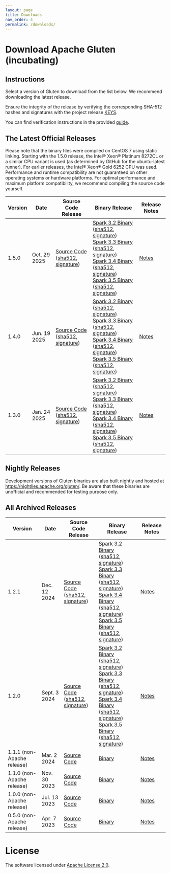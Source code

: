 ```yaml
---
layout: page
title: Downloads
nav_order: 4
permalink: /downloads/
---
```


# Download Apache Gluten (incubating)

## Instructions

Select a version of Gluten to download from the list below. We recommend downloading the latest release.

Ensure the integrity of the release by verifying the corresponding SHA-512 hashes and signatures with the project release [KEYS](https://downloads.apache.org/incubator/gluten/KEYS).

You can find verification instructions in the provided [guide](https://www.apache.org/dyn/closer.cgi#verify).

## The Latest Official Releases

Please note that the binary files were compiled on CentOS 7 using static linking. Starting with the 1.5.0 release, the Intel® Xeon® Platinum 8272CL or
a similar CPU variant is used (as determined by GitHub for the ubuntu-latest runner). For earlier releases, the Intel® Xeon® Gold 6252 CPU was used.
Performance and runtime compatibility are not guaranteed on other operating systems or hardware platforms. For optimal performance and maximum platform
compatibility, we recommend compiling the source code yourself.

| Version | Date         | Source Code Release                                                                                                                                                                                                                                                                                                                                                                          | Binary Release                                                                                                                                                                                                                                                                                                                                                                                                                                                                                                                                                                                                                                                                                                                                                                                                                                                                                                                                                                                                                                                                                                                                                                                                                                                                                                                                                                                                                                                                                                                                                                                                                                                                                                                          | Release Notes                                                           |
|---------|--------------|----------------------------------------------------------------------------------------------------------------------------------------------------------------------------------------------------------------------------------------------------------------------------------------------------------------------------------------------------------------------------------------------|-----------------------------------------------------------------------------------------------------------------------------------------------------------------------------------------------------------------------------------------------------------------------------------------------------------------------------------------------------------------------------------------------------------------------------------------------------------------------------------------------------------------------------------------------------------------------------------------------------------------------------------------------------------------------------------------------------------------------------------------------------------------------------------------------------------------------------------------------------------------------------------------------------------------------------------------------------------------------------------------------------------------------------------------------------------------------------------------------------------------------------------------------------------------------------------------------------------------------------------------------------------------------------------------------------------------------------------------------------------------------------------------------------------------------------------------------------------------------------------------------------------------------------------------------------------------------------------------------------------------------------------------------------------------------------------------------------------------------------------------|-------------------------------------------------------------------------|
| 1.5.0   | Oct. 29 2025 | [Source Code](https://www.apache.org/dyn/closer.lua/incubator/gluten/1.5.0-incubating/apache-gluten-1.5.0-incubating-src.tar.gz) <br> ([sha512](https://downloads.apache.org/incubator/gluten/1.5.0-incubating/apache-gluten-1.5.0-incubating-src.tar.gz.sha512), [signature](https://downloads.apache.org/incubator/gluten/1.5.0-incubating/apache-gluten-1.5.0-incubating-src.tar.gz.asc)) | [Spark 3.2 Binary](https://www.apache.org/dyn/closer.lua/incubator/gluten/1.5.0-incubating/apache-gluten-1.5.0-incubating-bin-spark-3.2.tar.gz) ([sha512](https://downloads.apache.org/incubator/gluten/1.5.0-incubating/apache-gluten-1.5.0-incubating-bin-spark-3.2.tar.gz.sha512), [signature](https://downloads.apache.org/incubator/gluten/1.5.0-incubating/apache-gluten-1.5.0-incubating-bin-spark-3.2.tar.gz.asc)) <br /> [Spark 3.3 Binary](https://www.apache.org/dyn/closer.lua/incubator/gluten/1.5.0-incubating/apache-gluten-1.5.0-incubating-bin-spark-3.3.tar.gz) ([sha512](https://downloads.apache.org/incubator/gluten/1.5.0-incubating/apache-gluten-1.5.0-incubating-bin-spark-3.3.tar.gz.sha512), [signature](https://downloads.apache.org/incubator/gluten/1.5.0-incubating/apache-gluten-1.5.0-incubating-bin-spark-3.3.tar.gz.asc)) <br /> [Spark 3.4 Binary](https://www.apache.org/dyn/closer.lua/incubator/gluten/1.5.0-incubating/apache-gluten-1.5.0-incubating-bin-spark-3.4.tar.gz) ([sha512](https://downloads.apache.org/incubator/gluten/1.5.0-incubating/apache-gluten-1.5.0-incubating-bin-spark-3.4.tar.gz.sha512), [signature](https://downloads.apache.org/incubator/gluten/1.5.0-incubating/apache-gluten-1.5.0-incubating-bin-spark-3.4.tar.gz.asc)) <br /> [Spark 3.5 Binary](https://www.apache.org/dyn/closer.lua/incubator/gluten/1.5.0-incubating/apache-gluten-1.5.0-incubating-bin-spark-3.5.tar.gz) ([sha512](https://downloads.apache.org/incubator/gluten/1.5.0-incubating/apache-gluten-1.5.0-incubating-bin-spark-3.5.tar.gz.sha512), [signature](https://downloads.apache.org/incubator/gluten/1.5.0-incubating/apache-gluten-1.5.0-incubating-bin-spark-3.5.tar.gz.asc)) <br /> | [Notes](https://github.com/apache/incubator-gluten/releases/tag/v1.5.0) |
| 1.4.0   | Jun. 19 2025 | [Source Code](https://www.apache.org/dyn/closer.lua/incubator/gluten/1.4.0-incubating/apache-gluten-1.4.0-incubating-src.tar.gz) <br> ([sha512](https://downloads.apache.org/incubator/gluten/1.4.0-incubating/apache-gluten-1.4.0-incubating-src.tar.gz.sha512), [signature](https://downloads.apache.org/incubator/gluten/1.4.0-incubating/apache-gluten-1.4.0-incubating-src.tar.gz.asc)) | [Spark 3.2 Binary](https://www.apache.org/dyn/closer.lua/incubator/gluten/1.4.0-incubating/apache-gluten-1.4.0-incubating-bin-spark32.tar.gz) ([sha512](https://downloads.apache.org/incubator/gluten/1.4.0-incubating/apache-gluten-1.4.0-incubating-bin-spark32.tar.gz.sha512), [signature](https://downloads.apache.org/incubator/gluten/1.4.0-incubating/apache-gluten-1.4.0-incubating-bin-spark32.tar.gz.asc)) <br /> [Spark 3.3 Binary](https://www.apache.org/dyn/closer.lua/incubator/gluten/1.4.0-incubating/apache-gluten-1.4.0-incubating-bin-spark33.tar.gz) ([sha512](https://downloads.apache.org/incubator/gluten/1.4.0-incubating/apache-gluten-1.4.0-incubating-bin-spark33.tar.gz.sha512), [signature](https://downloads.apache.org/incubator/gluten/1.4.0-incubating/apache-gluten-1.4.0-incubating-bin-spark33.tar.gz.asc)) <br /> [Spark 3.4 Binary](https://www.apache.org/dyn/closer.lua/incubator/gluten/1.4.0-incubating/apache-gluten-1.4.0-incubating-bin-spark34.tar.gz) ([sha512](https://downloads.apache.org/incubator/gluten/1.4.0-incubating/apache-gluten-1.4.0-incubating-bin-spark34.tar.gz.sha512), [signature](https://downloads.apache.org/incubator/gluten/1.4.0-incubating/apache-gluten-1.4.0-incubating-bin-spark34.tar.gz.asc)) <br /> [Spark 3.5 Binary](https://www.apache.org/dyn/closer.lua/incubator/gluten/1.4.0-incubating/apache-gluten-1.4.0-incubating-bin-spark35.tar.gz) ([sha512](https://downloads.apache.org/incubator/gluten/1.4.0-incubating/apache-gluten-1.4.0-incubating-bin-spark35.tar.gz.sha512), [signature](https://downloads.apache.org/incubator/gluten/1.4.0-incubating/apache-gluten-1.4.0-incubating-bin-spark35.tar.gz.asc)) <br />                         | [Notes](https://github.com/apache/incubator-gluten/releases/tag/v1.4.0) |
| 1.3.0   | Jan. 24 2025 | [Source Code](https://www.apache.org/dyn/closer.lua/incubator/gluten/1.3.0-incubating/apache-gluten-1.3.0-incubating-src.tar.gz) <br> ([sha512](https://downloads.apache.org/incubator/gluten/1.3.0-incubating/apache-gluten-1.3.0-incubating-src.tar.gz.sha512), [signature](https://downloads.apache.org/incubator/gluten/1.3.0-incubating/apache-gluten-1.3.0-incubating-src.tar.gz.asc)) | [Spark 3.2 Binary](https://www.apache.org/dyn/closer.lua/incubator/gluten/1.3.0-incubating/apache-gluten-1.3.0-incubating-bin-spark32.tar.gz) ([sha512](https://downloads.apache.org/incubator/gluten/1.3.0-incubating/apache-gluten-1.3.0-incubating-bin-spark32.tar.gz.sha512), [signature](https://downloads.apache.org/incubator/gluten/1.3.0-incubating/apache-gluten-1.3.0-incubating-bin-spark32.tar.gz.asc)) <br /> [Spark 3.3 Binary](https://www.apache.org/dyn/closer.lua/incubator/gluten/1.3.0-incubating/apache-gluten-1.3.0-incubating-bin-spark33.tar.gz) ([sha512](https://downloads.apache.org/incubator/gluten/1.3.0-incubating/apache-gluten-1.3.0-incubating-bin-spark33.tar.gz.sha512), [signature](https://downloads.apache.org/incubator/gluten/1.3.0-incubating/apache-gluten-1.3.0-incubating-bin-spark33.tar.gz.asc)) <br /> [Spark 3.4 Binary](https://www.apache.org/dyn/closer.lua/incubator/gluten/1.3.0-incubating/apache-gluten-1.3.0-incubating-bin-spark34.tar.gz) ([sha512](https://downloads.apache.org/incubator/gluten/1.3.0-incubating/apache-gluten-1.3.0-incubating-bin-spark34.tar.gz.sha512), [signature](https://downloads.apache.org/incubator/gluten/1.3.0-incubating/apache-gluten-1.3.0-incubating-bin-spark34.tar.gz.asc)) <br /> [Spark 3.5 Binary](https://www.apache.org/dyn/closer.lua/incubator/gluten/1.3.0-incubating/apache-gluten-1.3.0-incubating-bin-spark35.tar.gz) ([sha512](https://downloads.apache.org/incubator/gluten/1.3.0-incubating/apache-gluten-1.3.0-incubating-bin-spark35.tar.gz.sha512), [signature](https://downloads.apache.org/incubator/gluten/1.3.0-incubating/apache-gluten-1.3.0-incubating-bin-spark35.tar.gz.asc)) <br />                         | [Notes](https://github.com/apache/incubator-gluten/releases/tag/v1.3.0) |

## Nightly Releases

Development versions of Gluten binaries are also built nightly and hosted at https://nightlies.apache.org/gluten/. Be aware that these binaries are
unofficial and recommended for testing purpose only.

## All Archived Releases

| Version                    | Date          | Source Code Release                                                                                                                                                                                                                                                                                                                                                                          | Binary Release                                                                                                                                                                                                                                                                                                                                                                                                                                                                                                                                                                                                                                                                                                                                                                                                                                                                                                                                                                                                                                                                                                                                                                                                                                                                                                                                                                                                                                                                                                                                                                                                                                                                                                                       | Release Notes                                                           |
|----------------------------|---------------|----------------------------------------------------------------------------------------------------------------------------------------------------------------------------------------------------------------------------------------------------------------------------------------------------------------------------------------------------------------------------------------------|--------------------------------------------------------------------------------------------------------------------------------------------------------------------------------------------------------------------------------------------------------------------------------------------------------------------------------------------------------------------------------------------------------------------------------------------------------------------------------------------------------------------------------------------------------------------------------------------------------------------------------------------------------------------------------------------------------------------------------------------------------------------------------------------------------------------------------------------------------------------------------------------------------------------------------------------------------------------------------------------------------------------------------------------------------------------------------------------------------------------------------------------------------------------------------------------------------------------------------------------------------------------------------------------------------------------------------------------------------------------------------------------------------------------------------------------------------------------------------------------------------------------------------------------------------------------------------------------------------------------------------------------------------------------------------------------------------------------------------------|-------------------------------------------------------------------------|
| 1.2.1                      | Dec. 12 2024  | [Source Code](https://www.apache.org/dyn/closer.lua/incubator/gluten/1.2.1-incubating/apache-gluten-1.2.1-incubating-src.tar.gz) <br> ([sha512](https://downloads.apache.org/incubator/gluten/1.2.1-incubating/apache-gluten-1.2.1-incubating-src.tar.gz.sha512), [signature](https://downloads.apache.org/incubator/gluten/1.2.1-incubating/apache-gluten-1.2.1-incubating-src.tar.gz.asc)) | [Spark 3.2 Binary](https://www.apache.org/dyn/closer.lua/incubator/gluten/1.2.1-incubating/apache-gluten-1.2.1-incubating-bin-spark32.tar.gz) ([sha512](https://downloads.apache.org/incubator/gluten/1.2.1-incubating/apache-gluten-1.2.1-incubating-bin-spark32.tar.gz.sha512), [signature](https://downloads.apache.org/incubator/gluten/1.2.1-incubating/apache-gluten-1.2.1-incubating-bin-spark32.tar.gz.asc)) <br /> [Spark 3.3 Binary](https://www.apache.org/dyn/closer.lua/incubator/gluten/1.2.1-incubating/apache-gluten-1.2.1-incubating-bin-spark33.tar.gz) ([sha512](https://downloads.apache.org/incubator/gluten/1.2.1-incubating/apache-gluten-1.2.1-incubating-bin-spark33.tar.gz.sha512), [signature](https://downloads.apache.org/incubator/gluten/1.2.1-incubating/apache-gluten-1.2.1-incubating-bin-spark33.tar.gz.asc)) <br /> [Spark 3.4 Binary](https://www.apache.org/dyn/closer.lua/incubator/gluten/1.2.1-incubating/apache-gluten-1.2.1-incubating-bin-spark34.tar.gz) ([sha512](https://downloads.apache.org/incubator/gluten/1.2.1-incubating/apache-gluten-1.2.1-incubating-bin-spark34.tar.gz.sha512), [signature](https://downloads.apache.org/incubator/gluten/1.2.1-incubating/apache-gluten-1.2.1-incubating-bin-spark34.tar.gz.asc)) <br /> [Spark 3.5 Binary](https://www.apache.org/dyn/closer.lua/incubator/gluten/1.2.1-incubating/apache-gluten-1.2.1-incubating-bin-spark35.tar.gz) ([sha512](https://downloads.apache.org/incubator/gluten/1.2.1-incubating/apache-gluten-1.2.1-incubating-bin-spark35.tar.gz.sha512), [signature](https://downloads.apache.org/incubator/gluten/1.2.1-incubating/apache-gluten-1.2.1-incubating-bin-spark35.tar.gz.asc)) <br /> | [Notes](https://github.com/apache/incubator-gluten/releases/tag/v1.2.1) |
| 1.2.0                      | Sept. 3 2024  | [Source Code](https://www.apache.org/dyn/closer.lua/incubator/gluten/1.2.0-incubating/apache-gluten-1.2.0-incubating-src.tar.gz) <br> ([sha512](https://downloads.apache.org/incubator/gluten/1.2.0-incubating/apache-gluten-1.2.0-incubating-src.tar.gz.sha512), [signature](https://downloads.apache.org/incubator/gluten/1.2.0-incubating/apache-gluten-1.2.0-incubating-src.tar.gz.asc)) | [Spark 3.2 Binary](https://www.apache.org/dyn/closer.lua/incubator/gluten/1.2.0-incubating/apache-gluten-1.2.0-incubating-bin-spark32.tar.gz) ([sha512](https://downloads.apache.org/incubator/gluten/1.2.0-incubating/apache-gluten-1.2.0-incubating-bin-spark32.tar.gz.sha512), [signature](https://downloads.apache.org/incubator/gluten/1.2.0-incubating/apache-gluten-1.2.0-incubating-bin-spark32.tar.gz.asc)) <br /> [Spark 3.3 Binary](https://www.apache.org/dyn/closer.lua/incubator/gluten/1.2.0-incubating/apache-gluten-1.2.0-incubating-bin-spark33.tar.gz) ([sha512](https://downloads.apache.org/incubator/gluten/1.2.0-incubating/apache-gluten-1.2.0-incubating-bin-spark33.tar.gz.sha512), [signature](https://downloads.apache.org/incubator/gluten/1.2.0-incubating/apache-gluten-1.2.0-incubating-bin-spark33.tar.gz.asc)) <br /> [Spark 3.4 Binary](https://www.apache.org/dyn/closer.lua/incubator/gluten/1.2.0-incubating/apache-gluten-1.2.0-incubating-bin-spark34.tar.gz) ([sha512](https://downloads.apache.org/incubator/gluten/1.2.0-incubating/apache-gluten-1.2.0-incubating-bin-spark34.tar.gz.sha512), [signature](https://downloads.apache.org/incubator/gluten/1.2.0-incubating/apache-gluten-1.2.0-incubating-bin-spark34.tar.gz.asc)) <br /> [Spark 3.5 Binary](https://www.apache.org/dyn/closer.lua/incubator/gluten/1.2.0-incubating/apache-gluten-1.2.0-incubating-bin-spark35.tar.gz) ([sha512](https://downloads.apache.org/incubator/gluten/1.2.0-incubating/apache-gluten-1.2.0-incubating-bin-spark35.tar.gz.sha512), [signature](https://downloads.apache.org/incubator/gluten/1.2.0-incubating/apache-gluten-1.2.0-incubating-bin-spark35.tar.gz.asc)) <br /> | [Notes](https://github.com/apache/incubator-gluten/releases/tag/v1.2.0) |
| 1.1.1 (non-Apache release) | Mar. 2 2024   | [Source Code](https://github.com/apache/incubator-gluten/archive/refs/tags/v1.1.1.tar.gz)                                                                                                                                                                                                                                                                                                    | [Binary](https://github.com/apache/incubator-gluten/releases/tag/v1.1.1)                                                                                                                                                                                                                                                                                                                                                                                                                                                                                                                                                                                                                                                                                                                                                                                                                                                                                                                                                                                                                                                                                                                                                                                                                                                                                                                                                                                                                                                                                                                                                                                                                                                      | [Notes](https://github.com/apache/incubator-gluten/releases/tag/v1.1.1) |
| 1.1.0 (non-Apache release) | Nov. 30 2023  | [Source Code](https://github.com/apache/incubator-gluten/archive/refs/tags/v1.1.0.tar.gz)                                                                                                                                                                                                                                                                                                    | [Binary](https://github.com/apache/incubator-gluten/releases/tag/v1.1.0)                                                                                                                                                                                                                                                                                                                                                                                                                                                                                                                                                                                                                                                                                                                                                                                                                                                                                                                                                                                                                                                                                                                                                                                                                                                                                                                                                                                                                                                                                                                                                                                                                                                      | [Notes](https://github.com/apache/incubator-gluten/releases/tag/v1.1.0) |
| 1.0.0 (non-Apache release) | Jul. 13 2023  | [Source Code](https://github.com/apache/incubator-gluten/archive/refs/tags/v1.0.0.tar.gz)                                                                                                                                                                                                                                                                                                    | [Binary](https://github.com/apache/incubator-gluten/releases/tag/v1.0.0)                                                                                                                                                                                                                                                                                                                                                                                                                                                                                                                                                                                                                                                                                                                                                                                                                                                                                                                                                                                                                                                                                                                                                                                                                                                                                                                                                                                                                                                                                                                                                                                                                                                      | [Notes](https://github.com/apache/incubator-gluten/releases/tag/v1.0.0) |
| 0.5.0 (non-Apache release) | Apr. 7 2023   | [Source Code](https://github.com/apache/incubator-gluten/archive/refs/tags/0.5.0.tar.gz)                                                                                                                                                                                                                                                                                                     | [Binary](https://github.com/apache/incubator-gluten/releases/tag/0.5.0)                                                                                                                                                                                                                                                                                                                                                                                                                                                                                                                                                                                                                                                                                                                                                                                                                                                                                                                                                                                                                                                                                                                                                                                                                                                                                                                                                                                                                                                                                                                                                                                                                                                       | [Notes](https://github.com/apache/incubator-gluten/releases/tag/0.5.0)  |


# License

The software licensed under [Apache License 2.0](http://www.apache.org/licenses/LICENSE-2.0).
